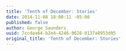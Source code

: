 ```yaml
---
title: 'Tenth of December: Stories'
date: 2014-11-08 18:00:11 -05:00
published: false
author: George Saunders
uuid: 7ccdaa64-b2e4-4246-9628-0137a8953d95
original_title: 'Tenth of December: Stories'
---
```


